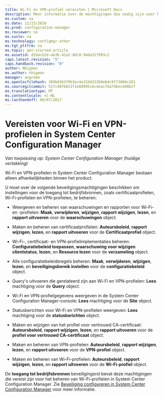 ```yaml
---
title: Wi-Fi en VPN-profiel vereisten | Microsoft Docs
description: Meer informatie over de machtigingen die nodig zijn voor het beheren van certificaatprofielen, Wi-Fi-profielen en VPN-profielen in System Center Configuration Manager.
ms.custom: na
ms.date: 11/23/2016
ms.prod: configuration-manager
ms.reviewer: na
ms.suite: na
ms.technology: configmgr-other
ms.tgt_pltfrm: na
ms.topic: get-started-article
ms.assetid: d2dacb2d-ab3b-42a2-8dc8-94da31f993c2
caps.latest.revision: "5"
caps.handback.revision: "0"
author: Nbigman
ms.author: nbigman
manager: angrobe
ms.openlocfilehash: 309b0363f9b3ec4a31b8323b9e64c9f73060c281
ms.sourcegitcommit: 51fc48fb023f1e8d995c6c4eacfda7dbec4d0b2f
ms.translationtype: MT
ms.contentlocale: nl-NL
ms.lasthandoff: 08/07/2017
---
```

# <a name="prerequisites-for-wi-fi-and-vpn-profiles-in-system-center-configuration-manager"></a>Vereisten voor Wi-Fi en VPN-profielen in System Center Configuration Manager

*Van toepassing op: System Center Configuration Manager (huidige vertakking)*

Wi-Fi en VPN-profielen in System Center Configuration Manager bestaan alleen afhankelijkheden binnen het product.  

 U moet over de volgende beveiligingsmachtigingen beschikken om instellingen voor de toegang tot bedrijfsbronnen, zoals certificaatprofielen, Wi-Fi-profielen en VPN-profielen, te beheren:  

-   Weergeven en beheren van waarschuwingen en rapporten voor Wi-Fi- en -profielen: **Maak**, **verwijderen**, **wijzigen**, **rapport wijzigen**, **lezen**, en **rapport uitvoeren** voor de **waarschuwingen** object.  

-   Maken en beheren van certificaatprofielen: **Auteursbeleid**, **rapport wijzigen**, **lezen**, en **rapport uitvoeren** voor de **Certificaatprofiel** object.  

-   Wi-Fi-, certificaat- en VPN-profielimplementaties beheren: **Configuratiebeleid toepassen**, **waarschuwing voor wijzigen clientstatus**, **lezen**, en **Resource lezen** voor de **verzameling** object.  

-   Alle configuratiebeleidsregels beheren: **Maak**, **verwijderen**, **wijzigen**, **lezen**, en **beveiligingsbereik instellen** voor de **configuratiebeleid** object.  

-   Query's uitvoeren die gerelateerd zijn aan Wi-Fi en VPN-profielen: **Lees** machtiging voor de **Query** object.  

-   Wi-Fi en VPN-profielgegevens weergeven in de System Center Configuration Manager-console: **Lees** machtiging voor de **Site** object.  

-   Statusberichten voor Wi-Fi en VPN-profielen weergeven: **Lees** machtiging voor de **statusberichten** object.  

-   Maken en wijzigen van het profiel voor vertrouwd CA-certificaat: **Auteursbeleid**, **rapport wijzigen**, **lezen**, en **rapport uitvoeren** voor de **profiel voor vertrouwd CA-certificaat** object.  

-   Maken en beheren van VPN-profielen: **Auteursbeleid**, **rapport wijzigen**, **lezen**, en **rapport uitvoeren** voor de **VPN-profiel** object.  

-   Maken en beheren van Wi-Fi-profielen: **Auteursbeleid**, **rapport wijzigen**, **lezen**, en **rapport uitvoeren** voor de **Wi-Fi-profiel** object.  

 De **toegang tot bedrijfsbronnen** beveiligingsrol bevat deze machtigingen die vereist zijn voor het beheren van Wi-Fi-profielen in System Center Configuration Manager. Zie [Beveiliging configureren in System Center Configuration Manager](../../core/plan-design/security/configure-security.md) voor meer informatie.
